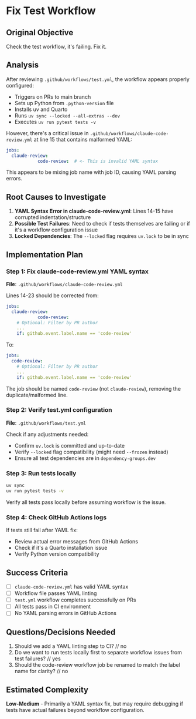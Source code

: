 # Fix Test Workflow

## Original Objective
Check the test workflow, it's failing. Fix it.

## Analysis

After reviewing `.github/workflows/test.yml`, the workflow appears properly configured:
- Triggers on PRs to main branch
- Sets up Python from `.python-version` file
- Installs uv and Quarto
- Runs `uv sync --locked --all-extras --dev`
- Executes `uv run pytest tests -v`

However, there's a critical issue in `.github/workflows/claude-code-review.yml` at line 15 that contains malformed YAML:

```yaml
jobs:
  claude-review:
			code-review:  # <- This is invalid YAML syntax
```

This appears to be mixing job name with job ID, causing YAML parsing errors.

## Root Causes to Investigate

1. **YAML Syntax Error in claude-code-review.yml**: Lines 14-15 have corrupted indentation/structure
2. **Possible Test Failures**: Need to check if tests themselves are failing or if it's a workflow configuration issue
3. **Locked Dependencies**: The `--locked` flag requires `uv.lock` to be in sync

## Implementation Plan

### Step 1: Fix claude-code-review.yml YAML syntax
**File**: `.github/workflows/claude-code-review.yml`

Lines 14-23 should be corrected from:
```yaml
jobs:
  claude-review:
			code-review:
    # Optional: Filter by PR author
    ...
    if: github.event.label.name == 'code-review'
```

To:
```yaml
jobs:
  code-review:
    # Optional: Filter by PR author
    ...
    if: github.event.label.name == 'code-review'
```

The job should be named `code-review` (not `claude-review`), removing the duplicate/malformed line.

### Step 2: Verify test.yml configuration
**File**: `.github/workflows/test.yml`

Check if any adjustments needed:
- Confirm `uv.lock` is committed and up-to-date
- Verify `--locked` flag compatibility (might need `--frozen` instead)
- Ensure all test dependencies are in `dependency-groups.dev`

### Step 3: Run tests locally
```bash
uv sync
uv run pytest tests -v
```

Verify all tests pass locally before assuming workflow is the issue.

### Step 4: Check GitHub Actions logs
If tests still fail after YAML fix:
- Review actual error messages from GitHub Actions
- Check if it's a Quarto installation issue
- Verify Python version compatibility

## Success Criteria

- [ ] `claude-code-review.yml` has valid YAML syntax
- [ ] Workflow file passes YAML linting
- [ ] `test.yml` workflow completes successfully on PRs
- [ ] All tests pass in CI environment
- [ ] No YAML parsing errors in GitHub Actions

## Questions/Decisions Needed

1. Should we add a YAML linting step to CI? // no
2. Do we want to run tests locally first to separate workflow issues from test failures? // yes
3. Should the code-review workflow job be renamed to match the label name for clarity? // no

## Estimated Complexity
**Low-Medium** - Primarily a YAML syntax fix, but may require debugging if tests have actual failures beyond workflow configuration.

<!-- there may be an error in the code-review workflow, but test is failing regardless. -->